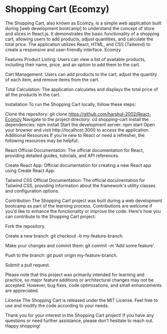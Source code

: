 <h1>Shopping Cart (Ecomzy)</h1>
The Shopping Cart, also known as Ecomzy, is a simple web application built during [web development bootcamp] to understand the concept of store and slices in React.js. It demonstrates the basic functionality of a shopping cart, allowing users to add products, adjust quantities, and calculate the total price. The application utilizes React, HTML, and CSS (Tailwind) to create a responsive and user-friendly interface. Ecomzy

Features
Product Listing: Users can view a list of available products, including their name, price, and an option to add them to the cart.

Cart Management: Users can add products to the cart, adjust the quantity of each item, and remove items from the cart.

Total Calculation: The application calculates and displays the total price of all the products in the cart.

Installation
To run the Shopping Cart locally, follow these steps:

Clone the repository:
git clone https://github.com/harshul-2002/React-Ecomzy
Navigate to the project directory:
cd shopping-cart
Install the dependencies:
npm install
Start the development server:
npm start
Open your browser and visit http://localhost:3000 to access the application.
Additional Resources
If you're new to React or need a refresher, the following resources may be helpful:

React Official Documentation: The official documentation for React, providing detailed guides, tutorials, and API references.

Create React App: Official documentation for creating a new React app using Create React App.

Tailwind CSS Official Documentation: The official documentation for Tailwind CSS, providing information about the framework's utility classes and configuration options.

Contribution
The Shopping Cart project was built during a web development bootcamp as part of the learning process. Contributions are welcome if you'd like to enhance the functionality or improve the code. Here's how you can contribute to the Shopping Cart project:

Fork the repository.

Create a new branch: git checkout -b my-feature-branch.

Make your changes and commit them: git commit -m 'Add some feature'.

Push to the branch: git push origin my-feature-branch.

Submit a pull request.

Please note that this project was primarily intended for learning and practice, so major feature additions or architectural changes may not be accepted. However, bug fixes, code optimizations, and small enhancements are appreciated.

License
The Shopping Cart is released under the MIT License. Feel free to use and modify the code according to your needs.

Thank you for your interest in the Shopping Cart project! If you have any questions or need further assistance, please don't hesitate to reach out. Happy shopping!
